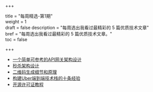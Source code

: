 +++

title = "每周精选-第1期"  
weight = 1  
draft = false
description = "每周选出我看过最精彩的 5 篇优质技术文章"  
bref = "每周选出我看过最精彩的 5 篇优质技术文章。"  
toc = false

+++

- [一个简单可参考的API网关架构设计](https://mp.weixin.qq.com/s?__biz=MzIwMzg1ODcwMw==&mid=2247487606&idx=1&sn=4b8d0d1b7bfd18b52c57ab7256128244&chksm=96c9a616a1be2f000f7948209081c8ff8311d2469b2e00f148b55d6d07d0dee04b15b823034e#rd)
- [秒杀架构设计](https://toutiao.io/shares/1455797/url)
- [二维码生成细节和原理](https://coolshell.cn/articles/10590.html)
- [构建Uber端到端技术栈的十条经验](https://mp.weixin.qq.com/s?__biz=MzIwMzg1ODcwMw==&mid=2247487005&idx=1&sn=eb24f50840ebe3f3e5c67f46dcea558d)
- [开源许可证教程](http://www.ruanyifeng.com/blog/2017/10/open-source-license-tutorial.html)